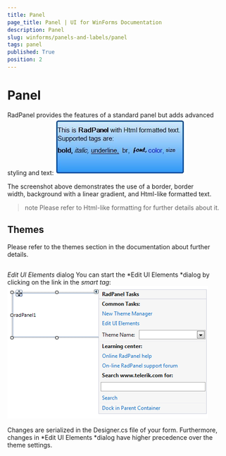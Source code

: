 ```yaml
---
title: Panel
page_title: Panel | UI for WinForms Documentation
description: Panel
slug: winforms/panels-and-labels/panel
tags: panel
published: True
position: 2
---
```


# Panel



RadPanel provides the features of a standard panel but adds advanced styling and text:![panels-and-labels-panel-overview 001](images/panels-and-labels-panel-overview001.png)

The screenshot above demonstrates the use of a border, border width, background with a linear gradient, and Html-like formatted text. 

>note Please refer to Html-like formatting for further details about it.
>


## Themes

Please refer to the themes section in the documentation about further details.

## 

*Edit UI Elements* dialog You can start the *Edit UI Elements *dialog
        by clicking on the link in the *smart tag*:![panels-and-labels-panel-overview 002](images/panels-and-labels-panel-overview002.png)

Changes are serialized in the Designer.cs file of your form. Furthermore, changes in *Edit UI Elements *dialog
        have higher precedence over the theme settings.
